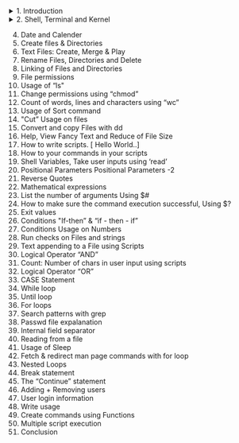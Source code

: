 
<details><summary>1. Introduction</summary>
<p>
INTRODUCTION ON SHELL Scripting:
    
    - A shell script is a list of commands in a computer program that is run by the Unix shell.
    - It is a command line interpreter.
</p>
</details>


<details><summary>2. Shell, Terminal and Kernel</summary>
<p>
Few details:
  
    - Shell is a interface between us and Ubuntu kernel.
    - kernel takes the input from us, what ever we would like to do and prints the output.
    - Terminal is a tool to execute commands.
</p>
</details>

4. Date and Calender
5. Create files & Directories
6. Text Files: Create, Merge & Play
7. Rename Files, Directories and Delete
8. Linking of Files and Directories
9. File permissions
10. Usage of “ls"
11. Change permissions using “chmod”
12. Count of words, lines and characters using “wc”
13. Usage of Sort command
14. "Cut” Usage on files
15. Convert and copy Files with dd
16. Help, View Fancy Text and Reduce of File Size
17. How to write scripts. [ Hello World..]
18. How to your commands in your scripts
19. Shell Variables, Take user inputs using ‘read’
20. Positional Parameters
    Positional Parameters -2
20. Reverse Quotes
21. Mathematical expressions
22. List the number of arguments Using $#
23. How to make sure the command execution successful, Using $?
24. Exit values
25. Conditions "If-then” & “if - then - if”
26. Conditions Usage on Numbers
27. Run checks on Files and strings
28. Text appending to a File using Scripts
29. Logical Operator “AND”
30. Count: Number of chars in user input using scripts
31. Logical Operator “OR”
32. CASE Statement
33. While loop
34. Until loop
35. For loops
36. Search patterns with grep
37. Passwd file expalanation
38. Internal field separator
39. Reading from a  file
40. Usage of Sleep
41. Fetch & redirect man page commands with for loop
42. Nested Loops
43. Break statement
44. The “Continue” statement
45. Adding + Removing users
46. User login information
47. Write usage
48. Create commands using Functions
49. Multiple script execution
50. Conclusion
